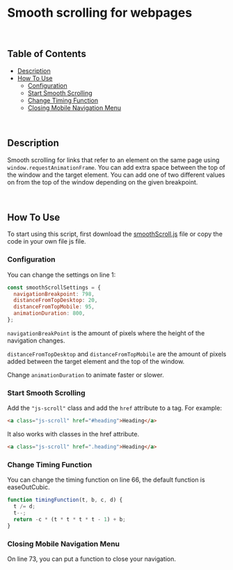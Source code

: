 # Smooth scrolling for webpages <!-- omit in toc -->

<br />

## Table of Contents <!-- omit in toc -->

- [Description](#description)
- [How To Use](#how-to-use)
  - [Configuration](#configuration)
  - [Start Smooth Scrolling](#start-smooth-scrolling)
  - [Change Timing Function](#change-timing-function)
  - [Closing Mobile Navigation Menu](#closing-mobile-navigation-menu)

<br />

## Description

Smooth scrolling for links that refer to an element on the same page using `window.requestAnimationFrame`. You can add extra space between the top of the window and the target element. You can add one of two different values on from the top of the window depending on the given breakpoint.

<br />

## How To Use

To start using this script, first download the [smoothScroll.js](https://raw.githubusercontent.com/wesselvanree/smooth-scrolling/master/smoothScroll.js) file or copy the code in your own file js file.

### Configuration

You can change the settings on line 1:

```js
const smoothScrollSettings = {
  navigationBreakpoint: 798,
  distanceFromTopDesktop: 20,
  distanceFromTopMobile: 95,
  animationDuration: 800,
};
```

`navigationBreakPoint` is the amount of pixels where the height of the navigation changes.

`distanceFromTopDesktop` and `distanceFromTopMobile` are the amount of pixels added between the target element and the top of the window.

Change `animationDuration` to animate faster or slower.

### Start Smooth Scrolling

Add the `"js-scroll"` class and add the `href` attribute to a tag. For example:

```html
<a class="js-scroll" href="#heading">Heading</a>
```

It also works with classes in the href attribute.

```html
<a class="js-scroll" href=".heading">Heading</a>
```

### Change Timing Function

You can change the timing function on line 66, the default function is easeOutCubic.

```javascript
function timingFunction(t, b, c, d) {
  t /= d;
  t--;
  return -c * (t * t * t * t - 1) + b;
}
```

### Closing Mobile Navigation Menu

On line 73, you can put a function to close your navigation.
